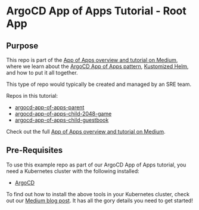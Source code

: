 # ArgoCD App of Apps Tutorial - Root App

## Purpose

This repo is part of the [App of Apps overview and tutorial on Medium](https://medium.com/@dee_zero/ea4993190e7c?source=friends_link&sk=1980f3547b68251370d4223d7098f589), where we learn about the [ArgoCD App of Apps pattern](https://argoproj.github.io/argo-cd/operator-manual/cluster-bootstrapping/#app-of-apps-pattern), [Kustomized Helm](https://jfrog.com/blog/power-up-helm-charts-using-kustomize-to-manage-kubernetes-deployments/), and how to put it all together.

This type of repo would typically be created and managed by an SRE team.

Repos in this tutorial:
* [argocd-app-of-apps-parent](https://github.com/yzhang99999/argocd-app-of-apps-parent)
* [argocd-app-of-apps-child-2048-game](https://github.com/yzhang99999/argocd-app-of-apps-child-2048-game)
* [argocd-app-of-apps-child-guestbook](https://github.com/yzhang99999/argocd-app-of-apps-child-guestbook)

Check out the full [App of Apps overview and tutorial on Medium]().
## Pre-Requisites

To use this example repo as part of our ArgoCD App of Apps tutorial, you need a Kubernetes cluster with the following installed:
* [ArgoCD](https://argoproj.github.io)

To find out how to install the above tools in your Kubernetes cluster, check out our [Medium blog post](https://medium.com/dzerolabs/installing-ambassador-argocd-and-tekton-on-kubernetes-540aacc983b9). It has all the gory details you need to get started!
